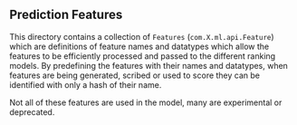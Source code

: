 ## Prediction Features

This directory contains a collection of `Features` (`com.X.ml.api.Feature`) which are definitions of feature names and datatypes which allow the features to be efficiently processed and passed to the different ranking models. 
By predefining the features with their names and datatypes, when features are being generated, scribed or used to score they can be identified with only a hash of their name. 

Not all of these features are used in the model, many are experimental or deprecated. 
